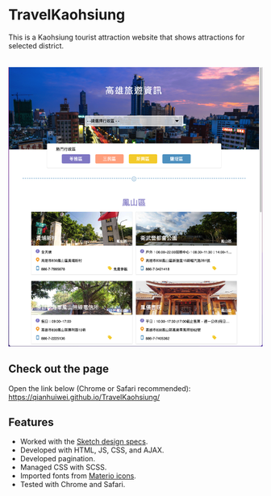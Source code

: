 # TravelKaohsiung

This is a Kaohsiung tourist attraction website that shows attractions for selected district. 
\
&nbsp;
\
&nbsp;
<img src="https://github.com/qianhuiwei/KaohsiungTravel/blob/main/pageDemo.png" width="600"/>

## Check out the page
Open the link below (Chrome or Safari recommended):  
https://qianhuiwei.github.io/TravelKaohsiung/


## Features
* Worked with the [Sketch design specs](https://hexschool.github.io/JavaScript_HomeWork/#artboard3).
* Developed with HTML, JS, CSS, and AJAX.
* Developed pagination.
* Managed CSS with SCSS.
* Imported fonts from [Materio icons](https://fonts.google.com/icons).
* Tested with Chrome and Safari.
